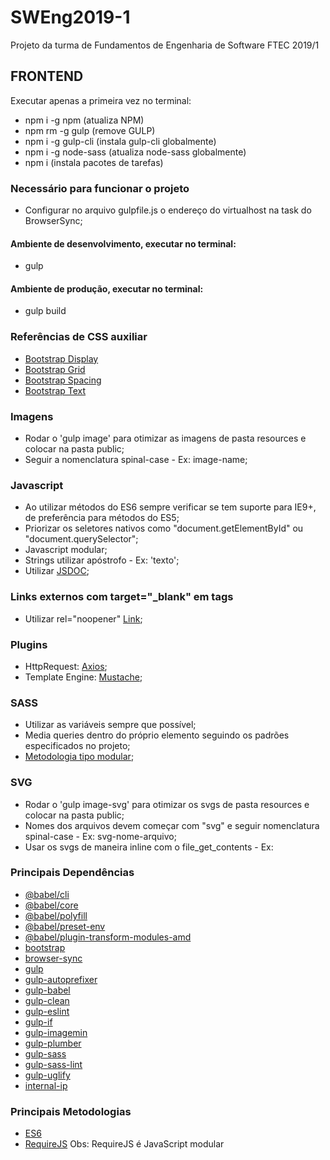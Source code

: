 # SWEng2019-1

Projeto da turma de Fundamentos de Engenharia de Software FTEC 2019/1

## FRONTEND

Executar apenas a primeira vez no terminal:

-   npm i -g npm (atualiza NPM)
-   npm rm -g gulp (remove GULP)
-   npm i -g gulp-cli (instala gulp-cli globalmente)
-   npm i -g node-sass (atualiza node-sass globalmente)
-   npm i (instala pacotes de tarefas)

### Necessário para funcionar o projeto

-   Configurar no arquivo gulpfile.js o endereço do virtualhost na task do BrowserSync;

#### Ambiente de desenvolvimento, executar no terminal:

-   gulp

#### Ambiente de produção, executar no terminal:

-   gulp build

### Referências de CSS auxiliar

-   [Bootstrap Display](https://getbootstrap.com/docs/4.3/utilities/display/)
-   [Bootstrap Grid](https://getbootstrap.com/docs/4.3/layout/grid/)
-   [Bootstrap Spacing](https://getbootstrap.com/docs/4.3/utilities/spacing/)
-   [Bootstrap Text](https://getbootstrap.com/docs/4.3/utilities/text/)

### Imagens

-   Rodar o 'gulp image' para otimizar as imagens de pasta resources e colocar na pasta public;
-   Seguir a nomenclatura spinal-case - Ex: image-name;

### Javascript

-   Ao utilizar métodos do ES6 sempre verificar se tem suporte para IE9+, de preferência para métodos do ES5;
-   Priorizar os seletores nativos como "document.getElementById" ou "document.querySelector";
-   Javascript modular;
-   Strings utilizar apóstrofo - Ex: 'texto';
-   Utilizar [JSDOC](https://msdn.microsoft.com/pt-br/library/Mt162307.aspx);

### Links externos com target="\_blank" em tags <a/>

-   Utilizar rel="noopener" [Link](https://desenvolvimentoparaweb.com/miscelanea/relnoopener-performance-seguranca/);

### Plugins

-   HttpRequest: [Axios](https://github.com/axios/axios);
-   Template Engine: [Mustache](https://github.com/janl/mustache.js/);

### SASS

-   Utilizar as variáveis sempre que possível;
-   Media queries dentro do próprio elemento seguindo os padrões especificados no projeto;
-   [Metodologia tipo modular](https://medium.com/@marcmintel/how-to-use-the-module-pattern-in-your-scss-sass-stylesheets-89fe38a6e1f3);

### SVG

-   Rodar o 'gulp image-svg' para otimizar os svgs de pasta resources e colocar na pasta public;
-   Nomes dos arquivos devem começar com "svg" e seguir nomenclatura spinal-case - Ex: svg-nome-arquivo;
-   Usar os svgs de maneira inline com o file_get_contents - Ex: <?= file_get_contents(asset('assets/img/svg/svg-arrow-lg-right.svg')); ?>

### Principais Dependências

-   [@babel/cli](https://babeljs.io/docs/en/babel-cli)
-   [@babel/core](https://www.npmjs.com/package/@babel/core)
-   [@babel/polyfill](https://babeljs.io/docs/en/babel-polyfill)
-   [@babel/preset-env](https://babeljs.io/docs/en/babel-preset-env)
-   [@babel/plugin-transform-modules-amd](https://www.npmjs.com/package/@babel/plugin-transform-modules-amd)
-   [bootstrap](https://getbootstrap.com/)
-   [browser-sync](https://browsersync.io/docs/gulp)
-   [gulp](https://www.npmjs.com/package/gulp)
-   [gulp-autoprefixer](https://www.npmjs.com/package/gulp-autoprefixer)
-   [gulp-babel](https://www.npmjs.com/package/gulp-babel)
-   [gulp-clean](https://www.npmjs.com/package/gulp-clean)
-   [gulp-eslint](https://www.npmjs.com/package/gulp-eslint)
-   [gulp-if](https://www.npmjs.com/package/gulp-if)
-   [gulp-imagemin](https://www.npmjs.com/package/gulp-imagemin)
-   [gulp-plumber](https://www.npmjs.com/package/gulp-plumber)
-   [gulp-sass](https://www.npmjs.com/package/gulp-sass)
-   [gulp-sass-lint](https://www.npmjs.com/package/gulp-sass)
-   [gulp-uglify](https://www.npmjs.com/package/gulp-uglify)
-   [internal-ip](https://www.npmjs.com/package/internal-ip)

### Principais Metodologias

-   [ES6](http://es6-features.org/)
-   [RequireJS](https://requirejs.org/) Obs: RequireJS é JavaScript modular
